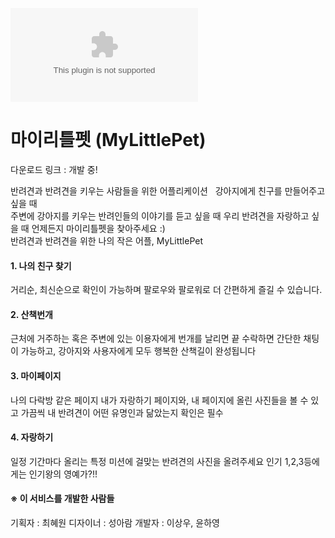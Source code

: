 ![Image](www.naver.com)  
# 마이리틀펫 (MyLittlePet)

다운로드 링크 : 개발 중! <br>

반려견과 반려견을 키우는 사람들을 위한 어플리케이션  
강아지에게 친구를 만들어주고 싶을 때  
주변에 강아지를 키우는 반려인들의 이야기를 듣고 싶을 때
우리 반려견을 자랑하고 싶을 때
언제든지 마이리틀펫을 찾아주세요 :)  
반려견과 반려견을 위한 나의 작은 어플, MyLittlePet  

#### 1. 나의 친구 찾기
거리순, 최신순으로 확인이 가능하며 팔로우와 팔로워로 더 간편하게 즐길 수 있습니다.

#### 2. 산책번개
근처에 거주하는 혹은 주변에 있는 이용자에게 번개를 날리면 끝
수락하면 간단한 채팅이 가능하고, 강아지와 사용자에게 모두 행복한
산책길이 완성됩니다

#### 3. 마이페이지
나의 다락방 같은 페이지
내가 자랑하기 페이지와, 내 페이지에 올린 사진들을 볼 수 있고
가끔씩 내 반려견이 어떤 유명인과 닮았는지 확인은 필수

#### 4. 자랑하기
일정 기간마다 올리는 특정 미션에 걸맞는 반려견의 사진을 올려주세요
인기 1,2,3등에게는 인기왕의 영예가?!!

#### ※ 이 서비스를 개발한 사람들
기획자 : 최혜원
디자이너 : 성아람
개발자 : 이상우, 윤하영
